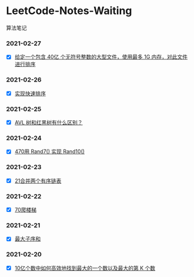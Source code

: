 # LeetCode-Notes-Waiting
算法笔记

### 2021-02-27
- [x] [给定一个包含 40亿 个无符号整数的大型文件，使用最多 1G 内存，对此文件进行排序](https://github.com/loyalto/LeetCode-Notes-Waiting/blob/master/2021-02-27/%E7%BB%99%E5%AE%9A%E4%B8%80%E4%B8%AA%E5%8C%85%E5%90%AB%2040%E4%BA%BF%20%E4%B8%AA%E6%97%A0%E7%AC%A6%E5%8F%B7%E6%95%B4%E6%95%B0%E7%9A%84%E5%A4%A7%E5%9E%8B%E6%96%87%E4%BB%B6%EF%BC%8C%E4%BD%BF%E7%94%A8%E6%9C%80%E5%A4%9A%201G%20%E5%86%85%E5%AD%98%EF%BC%8C%E5%AF%B9%E6%AD%A4%E6%96%87%E4%BB%B6%E8%BF%9B%E8%A1%8C%E6%8E%92%E5%BA%8F.md)

### 2021-02-26
- [x] [实现快速排序](https://github.com/loyalto/LeetCode-Notes-Waiting/blob/master/2021-02-26/%E5%AE%9E%E7%8E%B0%E5%BF%AB%E9%80%9F%E6%8E%92%E5%BA%8F.md)

### 2021-02-25
- [x] [AVL 树和红黑树有什么区别？](https://github.com/loyalto/LeetCode-Notes-Waiting/blob/master/2021-02-25/AVL%20%E6%A0%91%E5%92%8C%E7%BA%A2%E9%BB%91%E6%A0%91%E6%9C%89%E4%BB%80%E4%B9%88%E5%8C%BA%E5%88%AB%EF%BC%9F.md)

### 2021-02-24
- [x] [470用 Rand7() 实现 Rand10()](https://github.com/loyalto/LeetCode-Notes-Waiting/blob/master/2021-02-24/470%E7%94%A8%20Rand7()%20%E5%AE%9E%E7%8E%B0%20Rand10().md)

### 2021-02-23
- [x] [21合并两个有序链表](https://github.com/loyalto/LeetCode-Notes-Waiting/blob/master/2021-02-23/21%E5%90%88%E5%B9%B6%E4%B8%A4%E4%B8%AA%E6%9C%89%E5%BA%8F%E9%93%BE%E8%A1%A8.md)

### 2021-02-22
- [x] [70爬楼梯](https://github.com/loyalto/LeetCode-Notes-Waiting/blob/master/2021-02-22/70%E7%88%AC%E6%A5%BC%E6%A2%AF.md)

### 2021-02-21
- [x] [最大子序和](https://github.com/loyalto/LeetCode-Notes-Waiting/blob/master/2021-02-21/%E6%9C%80%E5%A4%A7%E5%AD%90%E5%BA%8F%E5%92%8C.md)

### 2021-02-20
- [x] [10亿个数中如何高效地找到最大的一个数以及最大的第 K 个数](https://github.com/loyalto/LeetCode-Notes-Waiting/blob/master/2021-02-20/10%E4%BA%BF%E4%B8%AA%E6%95%B0%E4%B8%AD%E5%A6%82%E4%BD%95%E9%AB%98%E6%95%88%E5%9C%B0%E6%89%BE%E5%88%B0%E6%9C%80%E5%A4%A7%E7%9A%84%E4%B8%80%E4%B8%AA%E6%95%B0%E4%BB%A5%E5%8F%8A%E6%9C%80%E5%A4%A7%E7%9A%84%E7%AC%AC%20K%20%E4%B8%AA%E6%95%B0.md)